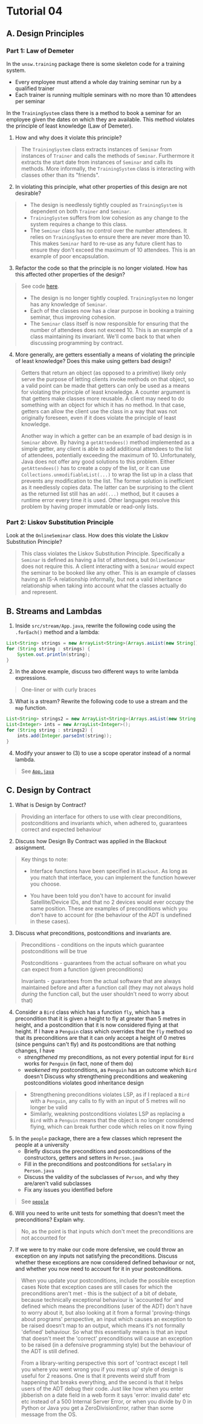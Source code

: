 # Tutorial 04
## A. Design Principles
### Part 1: Law of Demeter
In the `unsw.training` package there is some skeleton code for a training system.

- Every employee must attend a whole day training seminar run by a qualified trainer
- Each trainer is running multiple seminars with no more than 10 attendees per seminar

In the `TrainingSystem` class there is a method to book a seminar for an employee given the dates on which they are available. This method violates the principle of least knowledge (Law of Demeter).

1. How and why does it violate this principle?
> The `TrainingSystem` class extracts instances of `Seminar` from instances of `Trainer` and calls the methods of `Seminar`. Furthermore it extracts the start date from instances of `Seminar` and calls its methods. More informally, the `TrainingSystem` class is interacting with classes other than its "friends".

2. In violating this principle, what other properties of this design are not desirable?
> - The design is needlessly tightly coupled as `TrainingSystem` is dependent on both `Trainer` and `Seminar`.
> - `TrainingSystem` suffers from low cohesion as any change to the system requires a change to this class.
> - The `Seminar` class has no control over the number attendees. It relies on `TrainingSystem` to ensure there are never more than 10. This makes `Seminar` hard to re-use as any future client has to ensure they don't exceed the maximum of 10 attendees. This is an example of poor encapsulation.

3. Refactor the code so that the principle is no longer violated. How has this affected other properties of the design?
> See code [here](solutions/src/unsw/training).
>
> - The design is no longer tightly coupled. `TrainingSystem` no longer has any knowledge of `Seminar`.
> - Each of the classes now has a clear purpose in booking a training seminar, thus improving cohesion.
> - The `Seminar` class itself is now responsible for ensuring that the number of attendees does not exceed 10. This is an example of a class maintaining its invariant. We'll come back to that when discussing programming by contract.

4. More generally, are getters essentially a means of violating the principle of least knowledge? Does this make using getters bad design?
> Getters that return an object (as opposed to a primitive) likely only serve the purpose of letting clients invoke methods on that object, so a valid point can be made that getters can only be used as a means for violating the principle of least knowledge. A counter argument is that getters make classes more reusable. A client may need to do something with an object for which it has no method. In that case, getters can allow the client use the class in a way that was not originally foreseen, even if it does violate the principle of least knowledge.
>
> Another way in which a getter can be an example of bad design is in `Seminar` above. By having a `getAttendees()` method implemented as a simple getter, any client is able to add additional attendees to the list of attendees, potentially exceeding the maximum of 10. Unfortunately, Java does not offer any good solutions to this problem. Either `getAttendees()` has to create a copy of the list, or it can use `Collections.unmodifiableList(...)` to wrap the list up in a class that prevents any modification to the list. The former solution is inefficient as it needlessly copies data. The latter can be surprising to the client as the returned list still has an `add(...)` method, but it causes a runtime error every time it is used. Other languages resolve this problem by having proper immutable or read-only lists.

### Part 2: Liskov Substitution Principle
Look at the `OnlineSeminar` class. How does this violate the Liskov Substitution Principle?
> This class violates the Liskov Substitution Principle. Specifically a `Seminar` is defined as having a list of attendees, but `OnlineSeminar` does not require this. A client interacting with a `Seminar` would expect the seminar to be booked like any other. This is an example of classes having an IS-A relationship informally, but not a valid inheritance relationship when taking into account what the classes actually do and represent.

## B. Streams and Lambdas
1. Inside `src/stream/App.java`, rewrite the following code using the `.forEach()` method and a lambda:
```java
List<String> strings = new ArrayList<String>(Arrays.asList(new String[] {"1", "2", "3", "4", "5"}));
for (String string : strings) {
    System.out.println(string);
}
```
2. In the above example, discuss two different ways to write lambda expressions.
> One-liner or with curly braces

3. What is a stream? Rewrite the following code to use a stream and the `map` function.
```java
List<String> strings2 = new ArrayList<String>(Arrays.asList(new String[] {"1", "2", "3", "4", "5"}));
List<Integer> ints = new ArrayList<Integer>();
for (String string : strings2) {
    ints.add(Integer.parseInt(string));
}
```
4. Modify your answer to (3) to use a scope operator instead of a normal lambda.
> See [`App.java`](solutions/src/stream/App.java)

## C. Design by Contract
1. What is Design by Contract?
> Providing an interface for others to use with clear preconditions, postconditions and invariants which, when adhered to, guarantees correct and expected behaviour

2. Discuss how Design By Contract was applied in the Blackout assignment.
> Key things to note:
>
> - Interface functions have been specified in `Blackout`. As long as you match that interface, you can implement the function however you choose.
>
> - You have been told you don't have to account for invalid Satellite/Device IDs, and that no 2 devices would ever occupy the same position. These are examples of preconditions which you don't have to account for (the behaviour of the ADT is undefined in these cases).

3. Discuss what preconditions, postconditions and invariants are.
> Preconditions - conditions on the inputs which guarantee postconditions will be true
>
> Postconditions - guarantees from the actual software on what you can expect from a function (given preconditions)
>
> Invariants - guarantees from the actual software that are always maintained before and after a function call
> (they may not always hold *during* the function call, but the user shouldn't need to worry about that)

4. Consider a `Bird` class which has a function `fly`, which has a precondition that it is given a height to fly at greater than 5 metres in height, and a postcondition that it is now considered flying at that height. If I have a `Penguin` class which overrides that the `fly` method so that its preconditions are that it can only accept a height of 0 metres (since penguins can't fly) and its postconditions are that nothing changes, I have
    - *strengthened* my preconditions, as not every potential input for `Bird` works for `Penguin` (in fact, none of them do)
    - *weakened* my postconditions, as `Penguin` has an outcome which `Bird` doesn't
Discuss why strengthening preconditions and weakening postconditions violates good inheritance design

> - Strengthening preconditions violates LSP, as if I replaced a `Bird` with a `Penguin`, any calls to fly with an input of 5 metres will no longer be valid
> - Similarly, weakning postconditions violates LSP as replacing a `Bird` with a `Penguin` means that the object is no longer considered flying, which can break further code which relies on it now flying

5. In the `people` package, there are a few classes which represent the people at a university
    - Briefly discuss the preconditions and postconditions of the constructors, getters and setters in `Person.java`
    - Fill in the preconditions and postconditions for `setSalary` in `Person.java`
    - Discuss the validity of the subclasses of `Person`, and why they are/aren't valid subclasses
    - Fix any issues you identified before
> See [`people`](src/people/Person.java)

6. Will you need to write unit tests for something that doesn't meet the preconditions? Explain why.
> No, as the point is that inputs which don't meet the preconditions are not accounted for

7. If we were to try make our code more defensive, we could throw an exception on any inputs not satisfying the preconditions. Discuss whether these exceptions are now considered defined behaviour or not, and whether you now need to account for it in your postconditions.
> When you update your postconditions, include the possible exception cases Note that exception cases are still cases for which the preconditions aren't met - this is the subject of a bit of debate, because technically exceptional behaviour is 'accounted for' and defined which means the preconditions (user of the ADT) don't have to worry about it, but also looking at it from a formal 'proving-things about programs' perspective, an input which causes an exception to be raised doesn't map to an output, which means it's not formally 'defined' behaviour. So what this essentially means is that an input that doesn't meet the 'correct' preconditions will cause an exception to be raised (in a defensive programming style) but the behaviour of the ADT is still defined.
>
> From a library-writing perspective this sort of 'contract except I tell you where you went wrong you if you mess up' style of design is useful for 2 reasons. One is that it prevents weird stuff from happening that breaks everything, and the second is that it helps users of the ADT debug their code. Just like how when you enter jibberish on a date field in a web form it says 'error: invalid date' etc etc instead of a 500 Internal Server Error, or when you divide by 0 in Python or Java you get a ZeroDivisionError, rather than some message from the OS.
